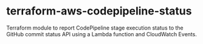 # terraform-aws-codepipeline-status
Terraform module to report CodePipeline stage execution status to the GitHub commit status API using a Lambda function and CloudWatch Events.
